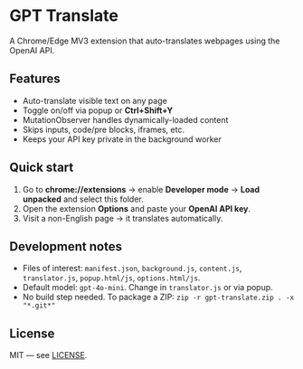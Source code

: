 # GPT Translate

A Chrome/Edge MV3 extension that auto-translates webpages using the OpenAI API.

## Features
- Auto-translate visible text on any page
- Toggle on/off via popup or **Ctrl+Shift+Y**
- MutationObserver handles dynamically-loaded content
- Skips inputs, code/pre blocks, iframes, etc.
- Keeps your API key private in the background worker

## Quick start
1. Go to **chrome://extensions** → enable **Developer mode** → **Load unpacked** and select this folder.
2. Open the extension **Options** and paste your **OpenAI API key**.
3. Visit a non-English page → it translates automatically.

## Development notes
- Files of interest: `manifest.json`, `background.js`, `content.js`, `translator.js`, `popup.html/js`, `options.html/js`.
- Default model: `gpt-4o-mini`. Change in `translator.js` or via popup.
- No build step needed. To package a ZIP: `zip -r gpt-translate.zip . -x "*.git*"`

## License
MIT — see [LICENSE](LICENSE).

